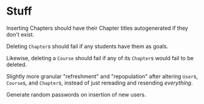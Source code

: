 # Stuff

Inserting Chapters should have their Chapter titles autogenerated if
they don't exist.

Deleting `Chapter`s should fail if any students have them as goals.

Likewise, deleting a `Course` should fail if any of its `Chapter`s would
fail to be deleted.

Slightly more granular "refreshment" and "repopulation" after altering
`User`s, `Course`s, and `Chapter`s, instead of just rereading and
resending _everything_.

Generate random passwords on insertion of new users.